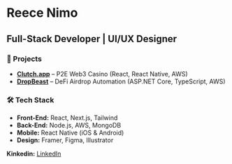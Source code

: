 # Reece Nimo

## Full-Stack Developer | UI/UX Designer

### 🚀 Projects
- **[Clutch.app](https://clutch.app/)** – P2E Web3 Casino (React, React Native, AWS)
- **[DropBeast](https://www.dropbeast.xyz/)** – DeFi Airdrop Automation (ASP.NET Core, TypeScript, AWS)

### 🛠 Tech Stack
- **Front-End:** React, Next.js, Tailwind
- **Back-End:** Node.js, AWS, MongoDB
- **Mobile:** React Native (iOS & Android)
- **Design:** Framer, Figma, Illustrator

**Kinkedin:** [LinkedIn](https://www.linkedin.com/in/reece-nimorakiotakis/)  
